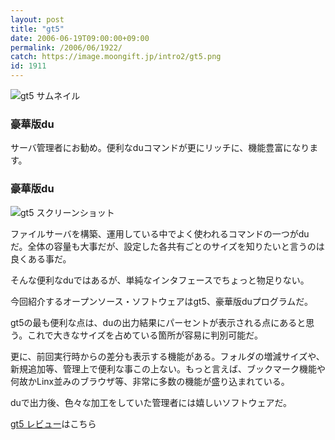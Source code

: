 ```yaml
---
layout: post
title: "gt5"
date: 2006-06-19T09:00:00+09:00
permalink: /2006/06/1922/
catch: https://image.moongift.jp/intro2/gt5.png
id: 1911
---
```

 ![gt5 サムネイル](https://image.moongift.jp/intro2/gt5.t.png "gt5 サムネイル")
  

### 豪華版du
  
サーバ管理者にお勧め。便利なduコマンドが更にリッチに、機能豊富になります。  
<!--more-->  

### 豪華版du
  

![gt5 スクリーンショット](https://image.moongift.jp/intro2/gt5.png "gt5 スクリーンショット")

  

ファイルサーバを構築、運用している中でよく使われるコマンドの一つがduだ。全体の容量も大事だが、設定した各共有ごとのサイズを知りたいと言うのは良くある事だ。

  

そんな便利なduではあるが、単純なインタフェースでちょっと物足りない。

  

今回紹介するオープンソース・ソフトウェアはgt5、豪華版duプログラムだ。

  

gt5の最も便利な点は、duの出力結果にパーセントが表示される点にあると思う。これで大きなサイズを占めている箇所が容易に判別可能だ。

  

更に、前回実行時からの差分も表示する機能がある。フォルダの増減サイズや、新規追加等、管理上で便利な事この上ない。もっと言えば、ブックマーク機能や何故かLinx並みのブラウザ等、非常に多数の機能が盛り込まれている。

  

duで出力後、色々な加工をしていた管理者には嬉しいソフトウェアだ。

  

[gt5 レビュー](http://oss.moongift.jp/review/i-1923.html)はこちら

